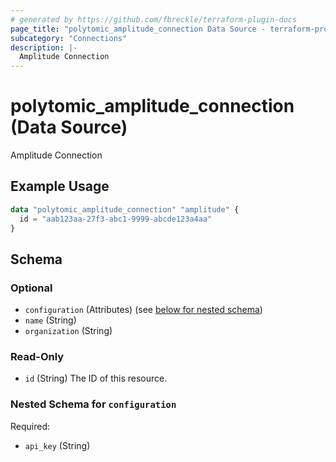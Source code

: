 ```yaml
---
# generated by https://github.com/fbreckle/terraform-plugin-docs
page_title: "polytomic_amplitude_connection Data Source - terraform-provider-polytomic"
subcategory: "Connections"
description: |-
  Amplitude Connection
---
```


# polytomic_amplitude_connection (Data Source)

Amplitude Connection

## Example Usage

```terraform
data "polytomic_amplitude_connection" "amplitude" {
  id = "aab123aa-27f3-abc1-9999-abcde123a4aa"
}
```

<!-- schema generated by tfplugindocs -->
## Schema

### Optional

- `configuration` (Attributes) (see [below for nested schema](#nestedatt--configuration))
- `name` (String)
- `organization` (String)

### Read-Only

- `id` (String) The ID of this resource.

<a id="nestedatt--configuration"></a>
### Nested Schema for `configuration`

Required:

- `api_key` (String)


